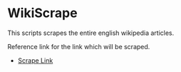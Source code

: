 # WikiScrape

This scripts scrapes the entire english wikipedia articles.

Reference link for the link which will be scraped.
  - <a href="https://en.wikipedia.org/w/index.php?title=Special:AllPages&hideredirects=1">Scrape Link</a>
